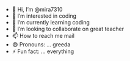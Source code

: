 - 👋 Hi, I’m @mira7310
- 👀 I’m interested in coding
- 🌱 I’m currently learning coding
- 💞️ I’m looking to collaborate on great teacher
- 📫 How to reach me mail
- 😄 Pronouns: ... greeda
- ⚡ Fun fact: ... everything

<!---
mira7310/mira7310 is a ✨ special ✨ repository because its `README.md` (this file) appears on your GitHub profile.
You can click the Preview link to take a look at your changes.
--->
